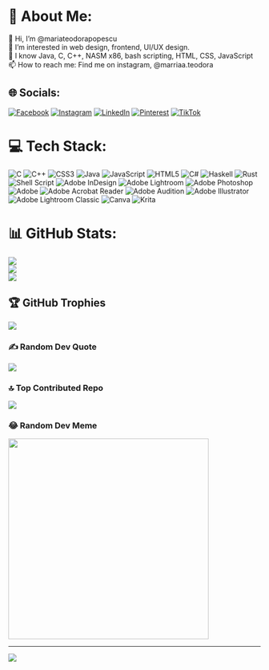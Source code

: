 <!--- - 👋 Hi, I’m @mariateodorapopescu
- 👀 I’m interested in web design, frontend, UI/UX design.
- 🫡 I know Java, C, C++, NASM x86, bash scripting, HTML, CSS, JavaScript
- 📫 How to reach me: Find me on instagram, @marriaa.teodora --->

# 💫 About Me:
👋 Hi, I’m @mariateodorapopescu<br>👀 I’m interested in web design, frontend, UI/UX design.<br>🫡 I know Java, C, C++, NASM x86, bash scripting, HTML, CSS, JavaScript<br>📫 How to reach me: Find me on instagram, @marriaa.teodora


## 🌐 Socials:
[![Facebook](https://img.shields.io/badge/Facebook-%231877F2.svg?logo=Facebook&logoColor=white)](https://facebook.com/mariateodora.popescu.28) [![Instagram](https://img.shields.io/badge/Instagram-%23E4405F.svg?logo=Instagram&logoColor=white)](https://instagram.com/marriaa.teodora) [![LinkedIn](https://img.shields.io/badge/LinkedIn-%230077B5.svg?logo=linkedin&logoColor=white)](https://linkedin.com/in/mariateodorapopescu) [![Pinterest](https://img.shields.io/badge/Pinterest-%23E60023.svg?logo=Pinterest&logoColor=white)](https://pinterest.com/pmt28122001) [![TikTok](https://img.shields.io/badge/TikTok-%23000000.svg?logo=TikTok&logoColor=white)](https://tiktok.com/@marriaa.teodora) 

# 💻 Tech Stack:
![C](https://img.shields.io/badge/c-%2300599C.svg?style=flat-square&logo=c&logoColor=white) ![C++](https://img.shields.io/badge/c++-%2300599C.svg?style=flat-square&logo=c%2B%2B&logoColor=white) ![CSS3](https://img.shields.io/badge/css3-%231572B6.svg?style=flat-square&logo=css3&logoColor=white) ![Java](https://img.shields.io/badge/java-%23ED8B00.svg?style=flat-square&logo=openjdk&logoColor=white) ![JavaScript](https://img.shields.io/badge/javascript-%23323330.svg?style=flat-square&logo=javascript&logoColor=%23F7DF1E) ![HTML5](https://img.shields.io/badge/html5-%23E34F26.svg?style=flat-square&logo=html5&logoColor=white) ![C#](https://img.shields.io/badge/c%23-%23239120.svg?style=flat-square&logo=c-sharp&logoColor=white) ![Haskell](https://img.shields.io/badge/Haskell-5e5086?style=flat-square&logo=haskell&logoColor=white) ![Rust](https://img.shields.io/badge/rust-%23000000.svg?style=flat-square&logo=rust&logoColor=white) ![Shell Script](https://img.shields.io/badge/shell_script-%23121011.svg?style=flat-square&logo=gnu-bash&logoColor=white) ![Adobe InDesign](https://img.shields.io/badge/Adobe%20InDesign-49021F?style=flat-square&logo=adobeindesign&logoColor=FF3366) ![Adobe Lightroom](https://img.shields.io/badge/Adobe%20Lightroom-31A8FF.svg?style=flat-square&logo=Adobe%20Lightroom&logoColor=white) ![Adobe Photoshop](https://img.shields.io/badge/adobe%20photoshop-%2331A8FF.svg?style=flat-square&logo=adobe%20photoshop&logoColor=white) ![Adobe](https://img.shields.io/badge/adobe-%23FF0000.svg?style=flat-square&logo=adobe&logoColor=white) ![Adobe Acrobat Reader](https://img.shields.io/badge/Adobe%20Acrobat%20Reader-EC1C24.svg?style=flat-square&logo=Adobe%20Acrobat%20Reader&logoColor=white) ![Adobe Audition](https://img.shields.io/badge/Adobe%20Audition-9999FF.svg?style=flat-square&logo=Adobe%20Audition&logoColor=white) ![Adobe Illustrator](https://img.shields.io/badge/adobe%20illustrator-%23FF9A00.svg?style=flat-square&logo=adobe%20illustrator&logoColor=white) ![Adobe Lightroom Classic](https://img.shields.io/badge/Adobe%20Lightroom%20Classic-31A8FF.svg?style=flat-square&logo=Adobe%20Lightroom%20Classic&logoColor=white) ![Canva](https://img.shields.io/badge/Canva-%2300C4CC.svg?style=flat-square&logo=Canva&logoColor=white) ![Krita](https://img.shields.io/badge/Krita-203759?style=flat-square&logo=krita&logoColor=EEF37B)
# 📊 GitHub Stats:
![](https://github-readme-stats.vercel.app/api?username=mariateodorapopescu&theme=midnight-purple&hide_border=false&include_all_commits=true&count_private=true)<br/>
![](https://github-readme-streak-stats.herokuapp.com/?user=mariateodorapopescu&theme=midnight-purple&hide_border=false)<br/>
![](https://github-readme-stats.vercel.app/api/top-langs/?username=mariateodorapopescu&theme=midnight-purple&hide_border=false&include_all_commits=true&count_private=true&layout=compact)

## 🏆 GitHub Trophies
![](https://github-profile-trophy.vercel.app/?username=mariateodorapopescu&theme=gitdimmed&no-frame=false&no-bg=true&margin-w=4)

### ✍️ Random Dev Quote
![](https://quotes-github-readme.vercel.app/api?type=horizontal&theme=radical)

### 🔝 Top Contributed Repo
![](https://github-contributor-stats.vercel.app/api?username=mariateodorapopescu&limit=5&theme=algolia&combine_all_yearly_contributions=true)

### 😂 Random Dev Meme
<img src='https://randommeme-five.vercel.app/' style="height: 400px;"/>

---
[![](https://visitcount.itsvg.in/api?id=mariateodorapopescu&icon=2&color=6)](https://visitcount.itsvg.in)

<!-- Proudly created with GPRM ( https://gprm.itsvg.in ) -->

<!-- Proudly created with GPRM ( https://gprm.itsvg.in ) -->

<!---
mariateodorapopescu/mariateodorapopescu is a ✨ special ✨ repository because its `README.md` (this file) appears on your GitHub profile.
You can click the Preview link to take a look at your changes.
--->
